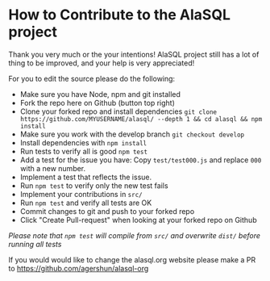 # How to Contribute to the AlaSQL project

Thank you very much or the your intentions! AlaSQL project still has a lot of thing to be improved, and your help is very appreciated!

For you to edit the source please do the following:

- Make sure you have Node, npm and git installed
- Fork the repo here on Github (button top right)
- Clone your forked repo and install dependencies `git clone https://github.com/MYUSERNAME/alasql/ --depth 1 && cd alasql && npm install` 
- Make sure you work with the develop branch `git checkout develop`
- Install dependencies with `npm install` 
- Run tests to verify all is good `npm test`
- Add a test for the issue you have: Copy `test/test000.js` and replace `000` with a new number. 
- Implement a test that reflects the issue.
- Run `npm test` to verify only the new test fails
- Implement your contributions in `src/`
- Run `npm test` and verify all tests are OK
- Commit changes to git and push to your forked repo
- Click "Create Pull-request" when looking at your forked repo on Github

_Please note that `npm test` will compile from `src/` and overwrite `dist/` before running all tests_ 


If you would would like to change the alasql.org website please make a PR to https://github.com/agershun/alasql-org
 
